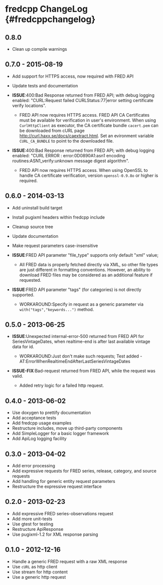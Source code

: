 fredcpp ChangeLog  {#fredcppchangelog}
=================

## 0.8.0

- Clean up compile warnings


## 0.7.0 - 2015-08-19

- Add support for HTTPS access, now required with FRED API
- Update tests and documentation

- __ISSUE__:400:Bad Response returned from FRED API; with debug logging enabled:
  "CURL:Request failed CURLStatus:77|error setting certificate verify locations".
  - FRED API now requires HTTPS access. FRED API CA Certificates must be available
    for verification in user's environment. When using `CurlHttpClient` as executor,
    the CA certificate bundle `cacert.pem` can be downloaded from cURL page
    http://curl.haxx.se/docs/caextract.html. Set an evironment variable
    `CURL_CA_BUNDLE` to point to the downloaded file.

- __ISSUE__:400:Bad Response returned from FRED API; with debug logging enabled:
  "CURL ERROR : error:0D0890A1:asn1 encoding routines:ASN1_verify:unknown message
  digest algorithm".
  - FRED API now requires HTTPS access. When using OpenSSL to handle CA certificate
    verification, version `openssl-0.9.8o` or higher is required.


## 0.6.0 - 2014-03-13

- Add uninstall build target
- Install pugixml headers within fredcpp include
- Cleanup source tree
- Update documentation
- Make request parameters case-insensitive

- __ISSUE__:FRED API parameter "file_type" supports only default "xml" value;
  - All FRED data is properly fetched directly via XML, so other file types are
    just different in formatting conventions. However, an ability to download
    FRED files may be considered as an additional feature if requested.

- __ISSUE__:FRED API parameter "tags" (for categories) is not directly supported.
  - WORKAROUND:Specify in request as a generic parameter via `with("tags","keywords...")`
    method.


## 0.5.0 - 2013-06-25

- __ISSUE__:Unexpected internal-error-500 returned from FRED API for SeriesVintageDates,
  when realtime-end is after last available vintage data for id.
  - WORKAROUND:Just don't make such requests;
    Test added - AT:ErrorWhenRealtimeEndAfterLastSeriesVintageDates

- __ISSUE-FIX__:Bad-request returned from FRED API, while the request was valid.
  - Added retry logic for a failed http request.


## 0.4.0 - 2013-06-02

- Use doxygen to prettify documentation
- Add acceptance tests
- Add fredcpp usage examples
- Restructure includes, move up third-party components
- Add SimpleLogger for a basic logger framework
- Add ApiLog logging facility


## 0.3.0 - 2013-04-02

- Add error processing
- Add expressive requests for FRED series, release, category, and source requests
- Add handling for generic entity request parameters
- Restructure the expressive request interface


## 0.2.0 - 2013-02-23

- Add expressive FRED series-observations request
- Add more unit-tests
- Use gtest for testing
- Restructure ApiResponse
- Use pugixml-1.2 for XML response parsing


## 0.1.0 - 2012-12-16

- Handle a generic FRED request with a raw XML response
- Use `cURL` as http client
- Use stream for http content
- Use a generic http request
